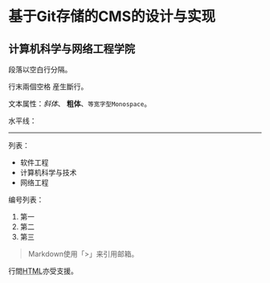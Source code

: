 #  基于Git存储的CMS的设计与实现

## 计算机科学与网络工程学院

段落以空白行分隔。

行末兩個空格  産生斷行。

文本属性：*斜体*、
**粗体**、`等宽字型Monospace`。

水平线：

---
<!--more-->
列表：

  * 软件工程
  * 计算机科学与技术
  * 网络工程

编号列表：

  1. 第一
  2. 第二
  3. 第三


> Markdown使用「>」来引用邮箱。

行間<abbr title="Hypertext Markup Language">HTML</abbr>亦受支援。
